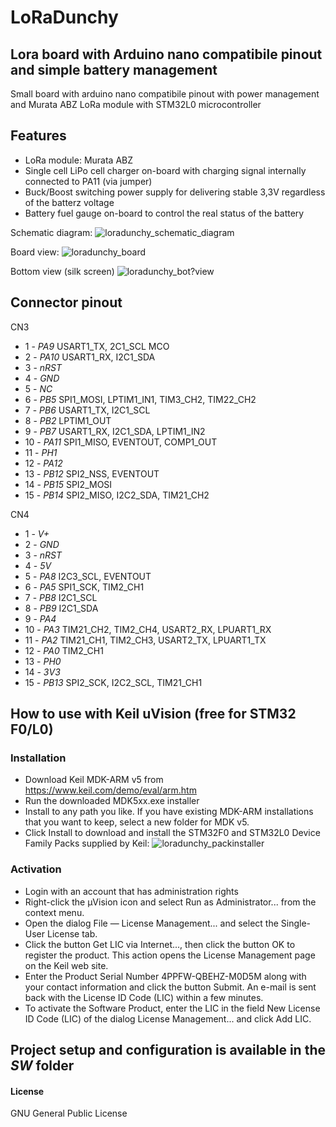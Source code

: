 # LoRaDunchy 
## Lora board with Arduino nano compatibile pinout and simple battery management

Small board with arduino nano compatibile pinout with power management and Murata ABZ LoRa module with STM32L0 microcontroller

## Features
* LoRa module: Murata ABZ
* Single cell LiPo cell charger on-board with charging signal internally connected to PA11 (via jumper)
* Buck/Boost switching power supply for delivering stable 3,3V regardless of the batterz voltage
* Battery fuel gauge on-board to control the real status of the battery

Schematic diagram: 
![loradunchy_schematic_diagram](https://raw.githubusercontent.com/s54mtb/LoRaDunchy/master/hw/sch.PNG)

Board view: 
![loradunchy_board](https://raw.githubusercontent.com/s54mtb/LoRaDunchy/master/hw/board.PNG)


Bottom view (silk screen)
![loradunchy_bot?view](https://raw.githubusercontent.com/s54mtb/LoRaDunchy/master/hw/botview.PNG)


## Connector pinout

CN3				
 * 1 -	*PA9*	USART1_TX,	2C1_SCL	MCO	
 * 2 -	*PA10*	USART1_RX,	I2C1_SDA		
 * 3 -	*nRST*				
 * 4 -	*GND*				
 * 5 -	*NC*				
 * 6 -	*PB5*	SPI1_MOSI,	LPTIM1_IN1,	TIM3_CH2,	TIM22_CH2
 * 7 -	*PB6*	USART1_TX,	I2C1_SCL		
 * 8 -	*PB2*	LPTIM1_OUT			
 * 9 -	*PB7*	USART1_RX,	I2C1_SDA,	LPTIM1_IN2	
 * 10 -	*PA11*	SPI1_MISO,	EVENTOUT,	COMP1_OUT	
 * 11 -	*PH1*				
 * 12 -	*PA12*				
 * 13 -	*PB12*	SPI2_NSS,	EVENTOUT		
 * 14 -	*PB15*	SPI2_MOSI			
 * 15 -	*PB14*	SPI2_MISO,	I2C2_SDA,	TIM21_CH2	

CN4				
 * 1 -	*V+*				
 * 2 -	*GND*				
 * 3 -	*nRST*				
 * 4 -	*5V*				
 * 5 -	*PA8*	I2C3_SCL,	EVENTOUT		
 * 6 -	*PA5*	SPI1_SCK,	TIM2_CH1		
 * 7 -	*PB8*	I2C1_SCL			
 * 8 -	*PB9*	I2C1_SDA			
 * 9 -	*PA4*				
 * 10 -	*PA3*	TIM21_CH2,	TIM2_CH4,	USART2_RX,	LPUART1_RX
 * 11 -	*PA2*	TIM21_CH1,	TIM2_CH3,	USART2_TX,	LPUART1_TX
 * 12 -	*PA0*	TIM2_CH1			
 * 13 -	*PH0*				
 * 14 -	*3V3*				
 * 15 -	*PB13*	SPI2_SCK,	I2C2_SCL,	TIM21_CH1	
 
 
## How to use with Keil uVision (free for STM32 F0/L0)

### Installation

 * Download Keil MDK-ARM v5 from https://www.keil.com/demo/eval/arm.htm
* Run the downloaded MDK5xx.exe installer
* Install to any path you like. If you have existing MDK-ARM installations that you want to keep, select a new folder for MDK v5.
* Click Install to download and install the STM32F0 and STM32L0 Device Family Packs supplied by Keil:
![loradunchy_packinstaller](https://www2.keil.com/images/default-source/mdk5/stm32-m0-packinstaller.png)

### Activation

* Login with an account that has administration rights
* Right-click the µVision icon and select Run as Administrator... from the context menu.
* Open the dialog File — License Management... and select the Single-User License tab.
* Click the button Get LIC via Internet..., then click the button OK to register the product. This action opens the License Management page on the Keil web site.
* Enter the Product Serial Number 4PPFW-QBEHZ-M0D5M along with your contact information and click the button Submit. An e-mail is sent back with the License ID Code (LIC) within a few minutes.
* To activate the Software Product, enter the LIC in the field New License ID Code (LIC) of the dialog License Management... and click Add LIC.


## Project setup and configuration is available in the *SW* folder 
 
#### License
GNU General Public License